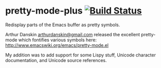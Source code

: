 # pretty-mode-plus [![Build Status](https://travis-ci.org/akatov/pretty-mode-plus.png)](https://travis-ci.org/akatov/pretty-mode-plus)

Redisplay parts of the Emacs buffer as pretty symbols.

Arthur Danskin <arthurdanskin@gmail.com> released the excellent pretty-mode which fontifies various symbols here: http://www.emacswiki.org/emacs/pretty-mode.el

My addition was to add support for some Lispy stuff, Unicode character documentation, and Unicode source references.

